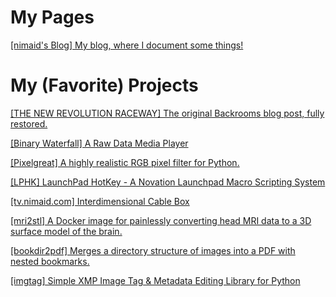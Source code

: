 # My Pages
<a href="https://nimaid.blogspot.com/">[nimaid's Blog] My blog, where I document some things!</a>

# My (Favorite) Projects
<a href="https://nimaid.github.io/backrooms">[THE NEW REVOLUTION RACEWAY] The original Backrooms blog post, fully restored.</a>

<a href="https://github.com/nimaid/binary-waterfall">[Binary Waterfall] A Raw Data Media Player</a>

<a href="https://github.com/nimaid/pixelgreat">[Pixelgreat] A highly realistic RGB pixel filter for Python.</a>

<a href="https://github.com/nimaid/LPHK">[LPHK] LaunchPad HotKey - A Novation Launchpad Macro Scripting System</a>

<a href="https://nimaid.github.io/tv">[tv.nimaid.com] Interdimensional Cable Box</a>

<a href="https://github.com/nimaid/mri2stl">[mri2stl] A Docker image for painlessly converting head MRI data to a 3D surface model of the brain.</a>

<a href="https://github.com/nimaid/bookdir2pdf">[bookdir2pdf] Merges a directory structure of images into a PDF with nested bookmarks.</a>

<a href="https://github.com/nimaid/python-imgtag">[imgtag] Simple XMP Image Tag & Metadata Editing Library for Python</a>
